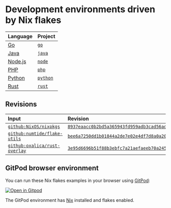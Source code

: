 # Development environments driven by Nix flakes

| Language        | Project               |
| :-------------- | :-------------------- |
| [Go]            | [`go`](./go/)         |
| [Java]          | [`java`](./java/)     |
| [Node.js][node] | [`node`](./node/)     |
| [PHP]           | [`php`](./php/)       |
| [Python]        | [`python`](./python/) |
| [Rust]          | [`rust`](./rust/)     |

## Revisions

| Input                                                                    | Revision                                                                                                                            |
| :----------------------------------------------------------------------- | :---------------------------------------------------------------------------------------------------------------------------------- |
| [`github:NixOS/nixpkgs`](https://github.com/NixOS/nixpkgs)               | [`8937eaacc0b2bd5a365943fd959adb3cad56ad73`](https://github.com/NixOS/nixpkgs/tree/8937eaacc0b2bd5a365943fd959adb3cad56ad73)        |
| [`github:numtide/flake-utils`](https://github.com/numtide/flake-utils)   | [`bee6a7250dd1b01844a2de7e02e4df7d8a0a206c`](https://github.com/numtide/flake-utils/tree/bee6a7250dd1b01844a2de7e02e4df7d8a0a206c)  |
| [`github:oxalica/rust-overlay`](https://github.com/oxalica/rust-overlay) | [`3e95d6696b51f88b3ebfc7a21aefaeeb70a245bd`](https://github.com/oxalica/rust-overlay/tree/3e95d6696b51f88b3ebfc7a21aefaeeb70a245bd) |

## GitPod browser environment

You can run these Nix flakes examples in your browser using [GitPod]:

[![Open in Gitpod](https://gitpod.io/button/open-in-gitpod.svg)](https://gitpod.io/#https://github.com/the-nix-way/nix-flakes-examples)

The GitPod environment has [Nix] installed and flakes enabled.

[gitpod]: https://gitpod.io
[go]: https://golang.org
[java]: https://docs.oracle.com/java
[nix]: https://nixos.org
[node]: https://nodejs.org
[php]: https://www.php.net
[python]: https://python.org
[rust]: https://rust-lang.org
